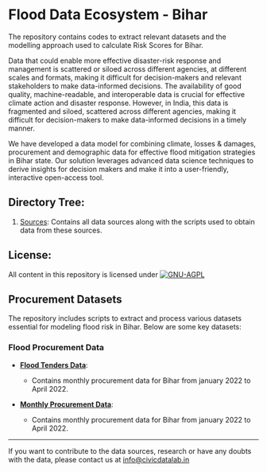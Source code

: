 # Flood Data Ecosystem - Bihar
The repository contains codes to extract relevant datasets and the modelling approach used to calculate Risk Scores for Bihar.



Data that could enable more effective disaster-risk response and management is scattered or siloed across different agencies, at different scales and formats, making it difficult for decision-makers and relevant stakeholders to make data-informed decisions. The availability of good quality, machine-readable, and interoperable data is crucial for effective climate action and disaster response. However, in India, this data is fragmented and siloed, scattered across different agencies, making it difficult for decision-makers to make data-informed decisions in a timely manner.

We have developed a data model for combining climate, losses & damages, procurement and demographic data for effective flood mitigation strategies in Bihar state. Our solution leverages advanced data science techniques to derive insights for decision makers and make it into a user-friendly, interactive open-access tool.





## Directory Tree:
1. [Sources](https://github.com/CivicDataLab/flood-data-ecosystem-Bihar/tree/main/Sources): Contains all data sources along with the scripts used to obtain data from these sources. 

## License:
All content in this repository is licensed under
[![GNU-AGPL](https://www.gnu.org/graphics/agplv3-155x51.png)](LICENSE.md)



## Procurement Datasets

The repository includes scripts to extract and process various datasets essential for modeling flood risk in Bihar. Below are some key datasets:

### Flood Procurement Data
- **[Flood Tenders Data](https://github.com/CivicDataLab/flood-data-ecosystem-Bihar/tree/main/Sources/TENDERS/data/flood_tenders)**:
  - Contains monthly procurement data for Bihar from january 2022 to April 2022.

- **[Monthly Procurement Data](https://github.com/CivicDataLab/flood-data-ecosystem-Bihar/tree/main/Sources/TENDERS/monthly_tenders)**:
  - Contains monthly procurement data for Bihar from january 2022 to April 2022.

---


If you want to contribute to the data sources, research or have any doubts with the data, please contact us at info@civicdatalab.in
